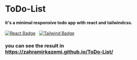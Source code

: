 # ToDo-List
#### it's a minimal responsive todo app with react and tailwindcss.

[![React Badge](https://img.shields.io/badge/-React-61DBFB?style=plastic&labelColor=black&logo=react&logoColor=61DBFB)](https://reactjs.org/)
&nbsp;
[![Tailwind Badge](https://img.shields.io/badge/-TailwindCss-0ea4e9?style=plastic&labelColor=black&logo=TailwindCss&logoColor=0ea4e9)](https://tailwindcss.com/)


### you can see the result in https://zahramirkazemi.github.io/ToDo-List/
